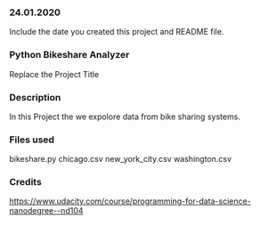 ### 24.01.2020
Include the date you created this project and README file.

### Python Bikeshare Analyzer
Replace the Project Title

### Description
In this Project the we expolore data from bike sharing systems.

### Files used
bikeshare.py
chicago.csv
new_york_city.csv
washington.csv

### Credits
https://www.udacity.com/course/programming-for-data-science-nanodegree--nd104


